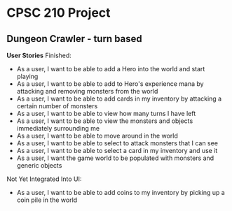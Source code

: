 # CPSC 210 Project

## Dungeon Crawler - turn based

**User Stories**
Finished:

- As a user, I want to be able to add a Hero into the world and start playing 
- As a user, I want to be able to add to Hero's experience mana by attacking and removing monsters from the world
- As a user, I want to be able to add cards in my inventory by attacking a certain number of monsters
- As a user, I want to be able to view how many turns I have left
- As a user, I want to be able to view the monsters and objects immediately surrounding me
- As a user, I want to be able to move around in the world
- As a user, I want to be able to select to attack monsters that I can see
- As a user, I want to be able to select a card in my inventory and use it
- As a user, I want the game world to be populated with monsters and generic objects 

Not Yet Integrated Into UI:
- As a user, I want to be able to add coins to my inventory by picking up a coin pile in the world





